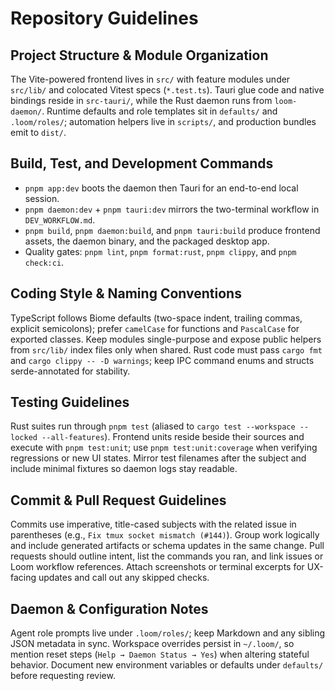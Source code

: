 # Repository Guidelines

## Project Structure & Module Organization
The Vite-powered frontend lives in `src/` with feature modules under `src/lib/` and colocated Vitest specs (`*.test.ts`). Tauri glue code and native bindings reside in `src-tauri/`, while the Rust daemon runs from `loom-daemon/`. Runtime defaults and role templates sit in `defaults/` and `.loom/roles/`; automation helpers live in `scripts/`, and production bundles emit to `dist/`.

## Build, Test, and Development Commands
- `pnpm app:dev` boots the daemon then Tauri for an end-to-end local session.
- `pnpm daemon:dev` + `pnpm tauri:dev` mirrors the two-terminal workflow in `DEV_WORKFLOW.md`.
- `pnpm build`, `pnpm daemon:build`, and `pnpm tauri:build` produce frontend assets, the daemon binary, and the packaged desktop app.
- Quality gates: `pnpm lint`, `pnpm format:rust`, `pnpm clippy`, and `pnpm check:ci`.

## Coding Style & Naming Conventions
TypeScript follows Biome defaults (two-space indent, trailing commas, explicit semicolons); prefer `camelCase` for functions and `PascalCase` for exported classes. Keep modules single-purpose and expose public helpers from `src/lib/` index files only when shared. Rust code must pass `cargo fmt` and `cargo clippy -- -D warnings`; keep IPC command enums and structs serde-annotated for stability.

## Testing Guidelines
Rust suites run through `pnpm test` (aliased to `cargo test --workspace --locked --all-features`). Frontend units reside beside their sources and execute with `pnpm test:unit`; use `pnpm test:unit:coverage` when verifying regressions or new UI states. Mirror test filenames after the subject and include minimal fixtures so daemon logs stay readable.

## Commit & Pull Request Guidelines
Commits use imperative, title-cased subjects with the related issue in parentheses (e.g., `Fix tmux socket mismatch (#144)`). Group work logically and include generated artifacts or schema updates in the same change. Pull requests should outline intent, list the commands you ran, and link issues or Loom workflow references. Attach screenshots or terminal excerpts for UX-facing updates and call out any skipped checks.

## Daemon & Configuration Notes
Agent role prompts live under `.loom/roles/`; keep Markdown and any sibling JSON metadata in sync. Workspace overrides persist in `~/.loom/`, so mention reset steps (`Help → Daemon Status → Yes`) when altering stateful behavior. Document new environment variables or defaults under `defaults/` before requesting review.
